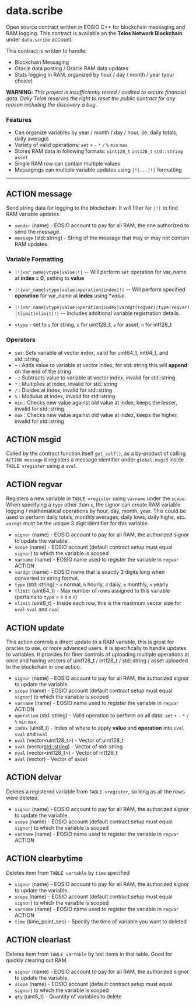 # data.scribe

Open source contract written in EOSIO C++ for blockchain messaging and RAM logging.  This contract is available on
the **Telos Network Blockchain** under `data.scribe` account.

This contract is written to handle:
- Blockchain Messaging
- Oracle data posting / Oracle RAM data updates
- Stats logging in RAM, organized by hour / day / month / year (your choice)

**WARNING:** *This project is insufficiently tested / audited to secure financial data. Daily Telos reserves the right to reset the public contract for any reason including the discovery a bug.*

### Features
- Can organize variables by year / month / day / hour, (ie. daily totals, daily average)
- Variety of valid operations: `set` `+` `-` `*` `/` `%` `min` `max`
- Stores RAM data in following formats: `uint128_t` `int128_t` `std::string` `asset`
- Single RAM row can contain multiple values
- Messagings can multiple variable updates using `|!|...|!|` formatting

-----------
## ACTION message

Send string data for logging to the blockchain.  It will filter for `|!|` to find RAM variable updates.

* `sender` (name) - EOSIO account to pay for all RAM, the one authorized to send the message.
* `message` (std::string) - String of the message that may or may not contain RAM updates.

### Variable Formatting

* `|!|var_name|vtype|value|!|` -- Will perform `set` operation for var_name at **index = 0**, setting to **value**
* `|!|var_name|vtype|value|operation|index|!|` -- Will perform specified **operation** for var_name at **index** using **value*.
* `|!|var_name|vtype|value|operation|index|vardgt(regvar)|type(regvar)|tlimit|vlimit|!|` -- Includes additional variable registration details.

* `vtype` - set to `s` for string, `u` for uint128_t, `a` for asset, `n` for int128_t

### Operators

* `set`: Sets variable at vector index, valid for uint64_t, int64_t, and std::string
* `+` : Adds value to variable at vector index, for std::string this will **append** on the end of the string
* `-` : Subtracts value to variable at vector index, invalid for std::string
* `*` : Multiplies at index, invalid for std::string
* `/` : Divides at index, invalid for std::string
* `%` : Modulus at index, invalid for std::string
* `min` : Checks new value against old value at index, keeps the lesser, invalid for std::string
* `max` : Checks new value against old value at index, keeps the higher, invalid for std::string

## ACTION msgid

Called by the contract function itself `get_self()`, as a by-product of calling `ACTION message` it registers a message identifier under `global.msgid` inside `TABLE vregister` using a `uval`.

## ACTION regvar

Registers a new variable in `TABLE vregister` using `varname` under the `scope`.  When specifying a `type` other than `x`, the signor can create 
RAM variable logging / mathematical operations by hour, day, month, year.  This could be used to perform daily totals, monthly averages,
daily lows, daily highs, etc.  `vardgt` must be the unique 3 digit identifier for this variable.

* `signor` (name) - EOSIO account to pay for all RAM, the authorized signor to update the variable.
* `scope` (name) - EOSIO account (default contract setup must equal `signor`) to which the variable is scoped
* `varname` (name) - EOSIO name used to register the variable in `regvar` ACTION
* `vardgt` (name) - EOSIO name that is exactly 3 digits long when converted to string format.
* `type` (std::string) - `x` normal,  `h` hourly, `d` daily, `m` monthly, `n` yearly
* `tlimit` (uint64_t) - Max number of rows assigned to this variable (pertains to `type` = `h` `d` `m` `n`)
* `vlimit` (uint8_t) - Inside each row, this is the maximum vector size for `uval` `sval` and `nval`

## ACTION update

This action controls a direct update to a RAM variable, this is great for oracles to use, or more advanced users.  It is specifically to handle
updates to variables.  It provides for finer controls of uploading multiple operations at once and having vectors of uint128_t / int128_t / std::string / asset
uploaded to the blockchain in one action.

* `signor` (name) - EOSIO account to pay for all RAM, the authorized signor to update the variable.
* `scope` (name) - EOSIO account (default contract setup must equal `signor`) to which the variable is scoped
* `varname` (name) - EOSIO name used to register the variable in `regvar` ACTION
* `operation` (std::string) - Valid operation to perform on all data: `set` `+` `-` `*` `/` `%` `min` `max`
* `index` (uint8_t) - Index of where to apply **value** and **operation** into `uval` `sval` and `nval`
* `uval` (vector<uint128_t>) - Vector of uint128_t
* `sval` (vector<std::string>) - Vector of std::string
* `nval` (vector<int128_t>) - Vector of int128_t
* `aval` (vector<asset>) - Vector of asset

## ACTION delvar

Deletes a registered variable from `TABLE vregister`, so long as all the rows were deleted.

* `signor` (name) - EOSIO account to pay for all RAM, the authorized signor to update the variable.
* `scope` (name) - EOSIO account (default contract setup must equal `signor`) to which the variable is scoped
* `varname` (name) - EOSIO name used to register the variable in `regvar` ACTION

## ACTION clearbytime

Deletes item from `TABLE vartable` by `time` specified

* `signor` (name) - EOSIO account to pay for all RAM, the authorized signor to update the variable.
* `scope` (name) - EOSIO account (default contract setup must equal `signor`) to which the variable is scoped
* `varname` (name) - EOSIO name used to register the variable in `regvar` ACTION
* `time` (time_point_sec) - Specify the time of variable you want to deleted

## ACTION clearlast

Deletes item from `TABLE vartable` by last items in that table.  Good for quickly clearing out RAM.

* `signor` (name) - EOSIO account to pay for all RAM, the authorized signor to update the variable.
* `scope` (name) - EOSIO account (default contract setup must equal `signor`) to which the variable is scoped
* `qty` (uint8_t) - Quantity of variables to delete